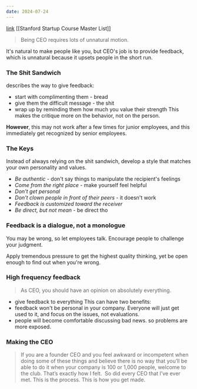 ```yaml
---
date: 2024-07-24
---
```

[link](https://a16z.com/making-yourself-a-ceo/)
[[Stanford Startup Course Master List]]

> Being CEO requires lots of unnatural motion.

It's natural to make people like you, but CEO's job is to provide feedback, which is unnatural because it upsets people in the short run.

### The Shit Sandwich
describes the way to give feedback:
- start with complimenting them - bread
- give them the difficult message - the shit
- wrap up by reminding them how much you value their strength
This makes the critique more on the behavior, not on the person.

**However**, this may not work after a few times for junior employees, and this immediately get recognized by senior employees.

### The Keys
Instead of always relying on the shit sandwich, develop a style that matches your own personality and values.
- *Be authentic* - don't say things to manipulate the recipient's feelings
- *Come from the right place* - make yourself feel helpful
- *Don't get personal*
- *Don't clown people in front of their peers* - it doesn't work
- *Feedback is customized toward the receiver*
- *Be direct, but not mean* - be direct tho

### Feedback is a dialogue, not a monologue
You may be wrong, so let employees talk. Encourage people to challenge your judgment.

Apply tremendous pressure to get the highest quality thinking, yet be open enough to find out when you're wrong.

### High frequency feedback
> As CEO, you should have an opinion on absolutely everything.
- give feedback to everything
This can have two benefits:
- feedback won't be personal in your company. Everyone will just get used to it, and focus on the issues, not evaluations.
- people will become comfortable discussing bad news. so problems are more exposed.

### Making the CEO
> If you are a founder CEO and you feel awkward or incompetent when doing some of these things and believe there is no way that you’ll be able to do it when your company is 100 or 1,000 people, welcome to the club. That’s exactly how I felt.  So did every CEO that I’ve ever met. This is the process. This is how you get made.


